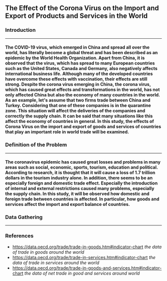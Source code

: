 ## The Effect of the Corona Virus on the Import and Export of Products and Services in the World
### Introduction
---
#### The COVID-19 virus, which emerged in China and spread all over the world, has literally become a global threat and has been described as an epidemic by the World Health Organization. Apart from China, it is observed that the virus, which has spread to many European countries such as the United States, Canada and Germany, also negatively affects international business life. Although many of the developed countries have overcome these effects with vaccination, their effects are still strong. Despite the corona virus emerging in China, the corona virus, which has caused great effects and transformations in the world, has not only affected China but also the economy of many countries in the world. As an example, let's assume that two firms trade between China and Turkey. Considering that one of these companies is in the quarantine zone. This situation will affect the deliveries of the companies and correctly the supply chain. It can be said that many situations like this affect the economy of countries in general. In this study, the effects of Corona Virus on the import and export of goods and services of countries that play an important role in world trade will be examined.
### Definition of the Problem
---
#### The coronavirus epidemic has caused great losses and problems in many areas such as social, economic, sports, tourism, education and political. According to research, it is thought that it will cause a loss of 1.7 trillion dollars in the tourism industry alone. In addition, there seems to be an especially foreign and domestic trade effect. Especially the introduction of internal and external restrictions caused many problems, especially the supply chain. In this study, it will be observed how domestic and foreign trade between countries is affected. In particular, how goods and services affect the import and export balance of countries.

### Data Gathering
---
#### 

### References
* https://data.oecd.org/trade/trade-in-goods.htm#indicator-chart  *the data of trade in goods around the world*
* https://data.oecd.org/trade/trade-in-services.htm#indicator-chart *the data of trade in services around the world*
* https://data.oecd.org/trade/trade-in-goods-and-services.htm#indicator-chart *the data of net trade in good and services around world*
